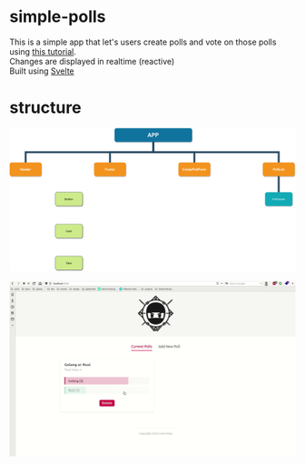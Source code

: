 # simple-polls
This is a simple app that let's users create polls and vote on those polls using [this tutorial](https://www.youtube.com/watch?v=f0v5WcrU_vM&list=PL4cUxeGkcC9hlbrVO_2QFVqVPhlZmz7tO&index=18).  
Changes are displayed in realtime (reactive)  
Built using [Svelte](https://svelte.dev)

# structure
![structure](/simple-polls/assets/structure.png)

  
![polls](/simple-polls/assets/screenshots/recording.gif)